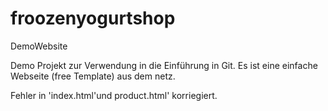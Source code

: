 # froozenyogurtshop
DemoWebsite

Demo Projekt zur Verwendung in die Einführung in Git.
Es ist eine einfache Webseite (free Template) aus dem netz.

Fehler in 'index.html'und product.html' korriegiert.


